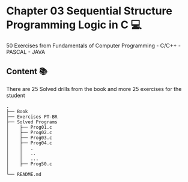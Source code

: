 # Chapter 03 Sequential Structure  Programming Logic in C 💻

50 Exercises from Fundamentals of Computer Programming - C/C++ - PASCAL - JAVA 

## Content 📚

There are 25 Solved drills from the book and more 25 exercises for the student

    .
    ├── Book                   
    ├── Exercises PT-BR                 
    ├── Solved Programs  
    │    ├── Prog01.c   
    │    ├── Prog02.c
    │    ├── Prog03.c
    │    ├── Prog04.c
    │    │   .
    │    │   ..
    │    │   ...
    │    ├── Prog50.c
    │
    └── README.md
    